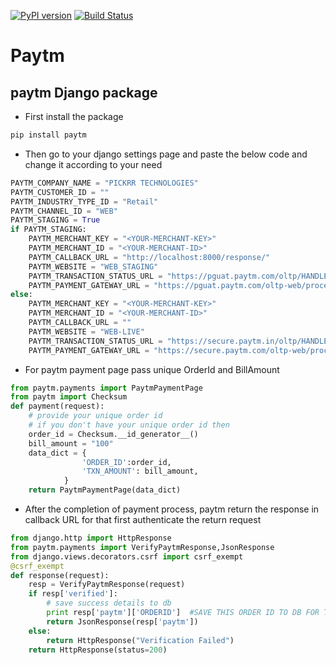 [![PyPI version](https://badge.fury.io/py/paytm.svg)](https://badge.fury.io/py/paytm)
[![Build Status](https://api.travis-ci.org/harishbisht/paytm.svg?branch=master)](https://api.travis-ci.org/harishbisht/paytm.svg?branch=master)


# Paytm

## paytm Django package


* First install the package

```python
pip install paytm
```

* Then go to your django settings page and paste the below code and change it according to your need

```python
PAYTM_COMPANY_NAME = "PICKRR TECHNOLOGIES"
PAYTM_CUSTOMER_ID = ""
PAYTM_INDUSTRY_TYPE_ID = "Retail"
PAYTM_CHANNEL_ID = "WEB"
PAYTM_STAGING = True
if PAYTM_STAGING:
    PAYTM_MERCHANT_KEY = "<YOUR-MERCHANT-KEY>"
    PAYTM_MERCHANT_ID = "<YOUR-MERCHANT-ID>"
    PAYTM_CALLBACK_URL = "http://localhost:8000/response/"
    PAYTM_WEBSITE = "WEB_STAGING"
    PAYTM_TRANSACTION_STATUS_URL = "https://pguat.paytm.com/oltp/HANDLER_INTERNAL/TXNSTATUS"
    PAYTM_PAYMENT_GATEWAY_URL = "https://pguat.paytm.com/oltp-web/processTransaction"
else:
    PAYTM_MERCHANT_KEY = "<YOUR-MERCHANT-KEY>"
    PAYTM_MERCHANT_ID = "<YOUR-MERCHANT-ID>"
    PAYTM_CALLBACK_URL = ""
    PAYTM_WEBSITE = "WEB-LIVE"
    PAYTM_TRANSACTION_STATUS_URL = "https://secure.paytm.in/oltp/HANDLER_INTERNAL/TXNSTATUS"
    PAYTM_PAYMENT_GATEWAY_URL = "https://secure.paytm.com/oltp-web/processTransaction"

```

* For paytm payment page pass unique OrderId and BillAmount

```python
from paytm.payments import PaytmPaymentPage
from paytm import Checksum
def payment(request):
    # provide your unique order id
    # if you don't have your unique order id then
    order_id = Checksum.__id_generator__()
    bill_amount = "100"
    data_dict = {
                'ORDER_ID':order_id,
                'TXN_AMOUNT': bill_amount,
            }
    return PaytmPaymentPage(data_dict)
```

* After the completion of payment process, paytm return the response in callback URL for that first authenticate the return request
```python
from django.http import HttpResponse
from paytm.payments import VerifyPaytmResponse,JsonResponse
from django.views.decorators.csrf import csrf_exempt
@csrf_exempt
def response(request):
    resp = VerifyPaytmResponse(request)
    if resp['verified']:
        # save success details to db
        print resp['paytm']['ORDERID']  #SAVE THIS ORDER ID TO DB FOR TRANSACTION HISTORY
        return JsonResponse(resp['paytm'])
    else:
        return HttpResponse("Verification Failed")
    return HttpResponse(status=200)
```
